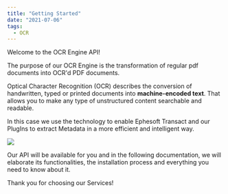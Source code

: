 ```yaml
---
title: "Getting Started"
date: "2021-07-06"
tags:
  - OCR
---
```


Welcome to the OCR Engine API!

The purpose of our OCR Engine is the transformation of regular pdf documents into OCR'd PDF documents.

  
Optical Character Recognition (OCR) describes the conversion of handwritten, typed or printed documents into **machine-encoded text**. That allows you to make any type of unstructured content searchable and readable.

In this case we use the technology to enable Ephesoft Transact and our PlugIns to extract Metadata in a more efficient and intelligent way.

![](/_images/doc2/image-20-1024x193.png)

Our API will be available for you and in the following documentation, we will elaborate its functionalities, the installation process and everything you need to know about it.

Thank you for choosing our Services!
